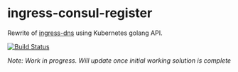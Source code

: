# ingress-consul-register

Rewrite of [ingress-dns](https://github.com/aswinkarthik93/ingress-dns) using Kubernetes golang API.

[![Build Status](https://travis-ci.org/aswinkarthik93/ingress-consul-register?branch=master)](https://travis-ci.org/aswinkarthik93/ingress-consul-register)

_Note: Work in progress. Will update once initial working solution is complete_
